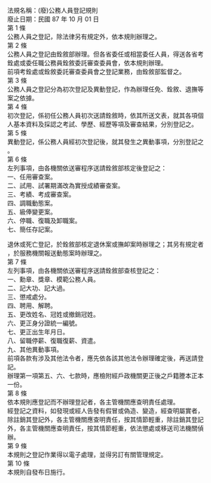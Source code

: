 法規名稱：(廢)公務人員登記規則  
廢止日期：民國 87 年 10 月 01 日  
第 1 條  
公務人員之登記，除法律另有規定外，依本規則辦理之。  
第 2 條  
公務人員之登記由銓敘部辦理。但各省委任或相當委任人員，得送各省考  
銓處或委任職公務員銓敘委託審查委員會，依本規則辦理。  
前項考銓處或銓敘委託審查委員會之登記業務，由銓敘部監督之。  
第 3 條  
公務人員之登記分為初次登記及異動登記，作為辦理任免、銓敘、退撫等  
案之依據。  
第 4 條  
初次登記，係初任公務人員初次送請銓敘時，依其所送文表，就其各項個  
人基本資料及採認之考試、學歷、經歷等項及審查結果，分別登記之。  
第 5 條  
異動登記，係公務人員經初次登記後，就其發生之異動事項，分別登記之  
。  
第 6 條  
左列事項，由各機關依送審程序送請銓敘部核定後登記之：  
一、任用審查案。  
二、試用、試署期滿改為實授成績審查案。  
三、考績、考成審查案。  
四、調職動態案。  
五、級俸變更案。  
六、停職、復職及卸職案。  
七、簡任存記案。  


退休或死亡登記，於銓敘部核定退休案或撫卹案時辦理之；其另有規定者  
，於服務機關報送動態案時辦理之。  
第 7 條  
左列事項，由各機關依送審程序送請銓敘部查核登記之：  
一、勳章、獎章、模範公務人員。  
二、記大功、記大過。  
三、懲戒處分。  
四、聘用、解聘。  
五、更改姓名、冠姓或撤銷冠姓。  
六、更正身分證統一編號。  
七、更正出生年月日。  
八、留職停薪、復職復薪、資遣。  
九、其他異動事項。  
前項各款有涉及其他法令者，應先依各該其他法令辦理確定後，再送請登  
記。  
辦理第一項第五、六、七款時，應檢附經戶政機關更正後之戶籍謄本正本  
一份。  
第 8 條  
依本規則應登記而不辦理登記者，各主管機關應查明責任處理。  
經登記之資料，如發現或經人告發有假冒或偽造、變造，經查明屬實者，  
除註銷其登記外，各主管機關應查明責任，按其情節輕重，除註銷其登記  
外，各主管機關應查明責任，按其情節輕重，依法懲處或移送司法機關偵  
辦。  
第 9 條  
本規則之登記作業得以電子處理，並得另訂有關管理規定。  
第 10 條  
本規則自發布日施行。  


